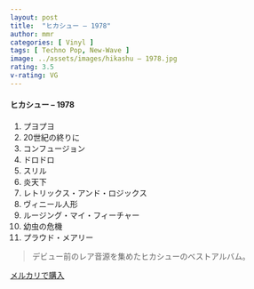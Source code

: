 ```yaml
---
layout: post
title:  "ヒカシュー – 1978"
author: mmr
categories: [ Vinyl ]
tags: [ Techno Pop, New-Wave ]
image: ../assets/images/hikashu – 1978.jpg
rating: 3.5
v-rating: VG
---
```


#### ヒカシュー – 1978

1. プヨプヨ
2. 20世紀の終りに
3. コンフュージョン
4. ドロドロ
5. スリル
6. 炎天下
7. レトリックス・アンド・ロジックス
8. ヴィニール人形
9. ルージング・マイ・フィーチャー
10. 幼虫の危機
11. プラウド・メアリー

> デビュー前のレア音源を集めたヒカシューのベストアルバム。

[メルカリで購入](https://jp.mercari.com/item/m74857921785)
